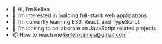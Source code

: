 - 👋 Hi, I’m Kellen
- 👀 I’m interested in building full-stack web applications  
- 🌱 I’m currently learning ES6, React, and TypeScript 
- 💞️ I’m looking to collaborate on JavaScript related projects
- 📫 How to reach me kellenkjames@gmail.com 

<!---
Kellenkjames/Kellenkjames is a ✨ special ✨ repository because its `README.md` (this file) appears on your GitHub profile.
You can click the Preview link to take a look at your changes.
--->
